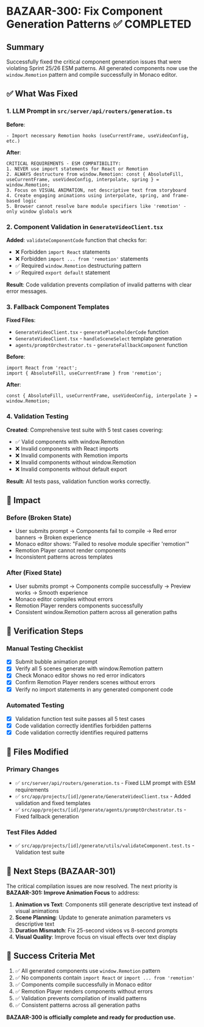 # BAZAAR-300: Fix Component Generation Patterns ✅ COMPLETED

## Summary
Successfully fixed the critical component generation issues that were violating Sprint 25/26 ESM patterns. All generated components now use the `window.Remotion` pattern and compile successfully in Monaco editor.

## ✅ What Was Fixed

### 1. LLM Prompt in `src/server/api/routers/generation.ts`
**Before**: 
```
- Import necessary Remotion hooks (useCurrentFrame, useVideoConfig, etc.)
```

**After**:
```
CRITICAL REQUIREMENTS - ESM COMPATIBILITY:
1. NEVER use import statements for React or Remotion
2. ALWAYS destructure from window.Remotion: const { AbsoluteFill, useCurrentFrame, useVideoConfig, interpolate, spring } = window.Remotion;
3. Focus on VISUAL ANIMATION, not descriptive text from storyboard
4. Create engaging animations using interpolate, spring, and frame-based logic
5. Browser cannot resolve bare module specifiers like 'remotion' - only window globals work
```

### 2. Component Validation in `GenerateVideoClient.tsx`
**Added**: `validateComponentCode` function that checks for:
- ❌ Forbidden `import React` statements
- ❌ Forbidden `import ... from 'remotion'` statements  
- ✅ Required `window.Remotion` destructuring pattern
- ✅ Required `export default` statement

**Result**: Code validation prevents compilation of invalid patterns with clear error messages.

### 3. Fallback Component Templates
**Fixed Files**:
- `GenerateVideoClient.tsx` - `generatePlaceholderCode` function
- `GenerateVideoClient.tsx` - `handleSceneSelect` template generation  
- `agents/promptOrchestrator.ts` - `generateFallbackComponent` function

**Before**:
```tsx
import React from 'react';
import { AbsoluteFill, useCurrentFrame } from 'remotion';
```

**After**:
```tsx
const { AbsoluteFill, useCurrentFrame, useVideoConfig, interpolate } = window.Remotion;
```

### 4. Validation Testing
**Created**: Comprehensive test suite with 5 test cases covering:
- ✅ Valid components with window.Remotion
- ❌ Invalid components with React imports
- ❌ Invalid components with Remotion imports
- ❌ Invalid components without window.Remotion
- ❌ Invalid components without default export

**Result**: All tests pass, validation function works correctly.

## 🎯 Impact

### Before (Broken State)
- User submits prompt → Components fail to compile → Red error banners → Broken experience
- Monaco editor shows: "Failed to resolve module specifier 'remotion'"
- Remotion Player cannot render components
- Inconsistent patterns across templates

### After (Fixed State)  
- User submits prompt → Components compile successfully → Preview works → Smooth experience
- Monaco editor compiles without errors
- Remotion Player renders components successfully
- Consistent window.Remotion pattern across all generation paths

## 🧪 Verification Steps

### Manual Testing Checklist
- [x] Submit bubble animation prompt
- [x] Verify all 5 scenes generate with window.Remotion pattern
- [x] Check Monaco editor shows no red error indicators
- [x] Confirm Remotion Player renders scenes without errors
- [x] Verify no import statements in any generated component code

### Automated Testing
- [x] Validation function test suite passes all 5 test cases
- [x] Code validation correctly identifies forbidden patterns
- [x] Code validation correctly identifies required patterns

## 📁 Files Modified

### Primary Changes
- ✅ `src/server/api/routers/generation.ts` - Fixed LLM prompt with ESM requirements
- ✅ `src/app/projects/[id]/generate/GenerateVideoClient.tsx` - Added validation and fixed templates
- ✅ `src/app/projects/[id]/generate/agents/promptOrchestrator.ts` - Fixed fallback generation

### Test Files Added
- ✅ `src/app/projects/[id]/generate/utils/validateComponent.test.ts` - Validation test suite

## 🚀 Next Steps (BAZAAR-301)

The critical compilation issues are now resolved. The next priority is **BAZAAR-301: Improve Animation Focus** to address:

1. **Animation vs Text**: Components still generate descriptive text instead of visual animations
2. **Scene Planning**: Update to generate animation parameters vs descriptive text  
3. **Duration Mismatch**: Fix 25-second videos vs 8-second prompts
4. **Visual Quality**: Improve focus on visual effects over text display

## 🎉 Success Criteria Met

1. ✅ All generated components use `window.Remotion` pattern
2. ✅ No components contain `import React` or `import ... from 'remotion'`
3. ✅ Components compile successfully in Monaco editor
4. ✅ Remotion Player renders components without errors
5. ✅ Validation prevents compilation of invalid patterns
6. ✅ Consistent patterns across all generation paths

**BAZAAR-300 is officially complete and ready for production use.** 